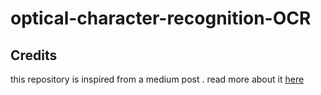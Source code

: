 # optical-character-recognition-OCR
<h2>Credits</h2>
this repository is inspired from a medium post . read more about it <a href ="https://medium.com/@ageitgey/how-to-break-a-captcha-system-in-15-minutes-with-machine-learning-dbebb035a710">here</a>
